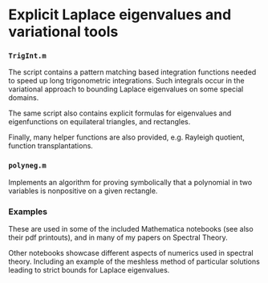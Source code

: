 # Explicit Laplace eigenvalues and variational tools

### `TrigInt.m`

The script contains a pattern matching based integration functions needed to speed up long trigonometric integrations. Such integrals occur in the variational approach to bounding Laplace eigenvalues on some special domains.

The same script also contains explicit formulas for eigenvalues and eigenfunctions on equilateral triangles, and rectangles.

Finally, many helper functions are also provided, e.g. Rayleigh quotient, function transplantations.

### `polyneg.m`

Implements an algorithm for proving symbolically that a polynomial in two variables is nonpositive on a given rectangle.

### Examples

These are used in some of the included Mathematica notebooks (see also their pdf printouts), and in many of my papers on Spectral Theory.

Other notebooks showcase different aspects of numerics used in spectral theory. Including an example of the meshless method of particular solutions leading to strict bounds for Laplace eigenvalues.
